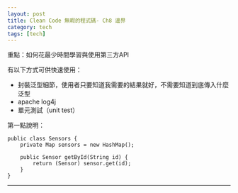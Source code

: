```yaml
---
layout: post
title: Clean Code 無暇的程式碼- Ch8 邊界
category: tech
tags: [tech]
---
```


重點：如何花最少時間學習與使用第三方API

有以下方式可供快速使用：
- 封裝泛型細節，使用者只要知道我需要的結果就好，不需要知道到底傳入什麼泛型
- apache log4j
- 單元測試（unit test）

第一點說明：

```
public class Sensors {
    private Map sensors = new HashMap();

    public Sensor getById(String id) {
        return (Sensor) sensor.get(id);
    }
}
```

---
